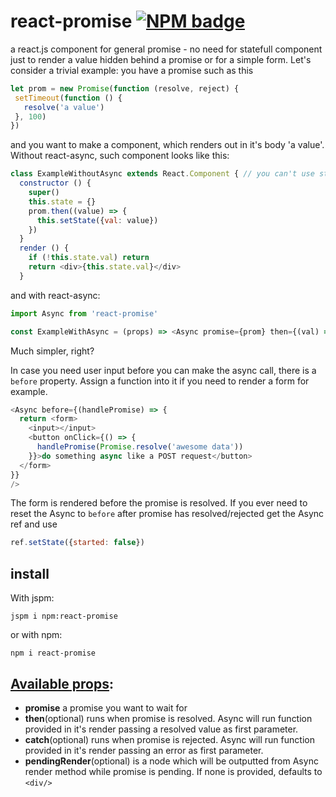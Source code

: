 # react-promise [![NPM badge](https://nodei.co/npm/react-promise.png?downloads=true&downloadRank=true&stars=true)](https://nodei.co/npm/react-promise/)
a react.js component for general promise - no need for statefull component just to render a value hidden behind a promise or for a simple form.
Let's consider a trivial example: you have a promise such as this
```javascript
let prom = new Promise(function (resolve, reject) {
 setTimeout(function () {
   resolve('a value')
 }, 100)
})
```

and you want to make a component, which renders out in it's body 'a value'. Without react-async, such component looks like this:
```javascript
class ExampleWithoutAsync extends React.Component { // you can't use stateless component because you need a state
  constructor () {
    super()
    this.state = {}
    prom.then((value) => {
      this.setState({val: value})
    })
  }
  render () {
    if (!this.state.val) return
    return <div>{this.state.val}</div>
  }
```

and with react-async:
```javascript
import Async from 'react-promise'

const ExampleWithAsync = (props) => <Async promise={prom} then={(val) => <div>{val}</div>/>
```

Much simpler, right?

In case you need user input before you can make the async call, there is a `before` property. Assign a function into it if you need to render a form for example.
```javascript
<Async before={(handlePromise) => {
  return <form>
    <input></input>
    <button onClick={() => {
      handlePromise(Promise.resolve('awesome data'))
    }}>do something async like a POST request</button>
  </form>
}}
/>
```
The form is rendered before the promise is resolved. If you ever need to reset the Async to `before` after promise has resolved/rejected get the Async ref and use
```javascript
ref.setState({started: false})
```

## install

With jspm:
```
jspm i npm:react-promise
```
or with npm:
```
npm i react-promise
```

## [Available props](https://github.com/capaj/react-async/blob/master/async.js#L48):

- **promise** a promise you want to wait for
- **then**(optional) runs when promise is resolved. Async will run function provided in it's render passing a resolved value as first parameter.
- **catch**(optional) runs when promise is rejected. Async will run function provided in it's render passing an error as first parameter.
- **pendingRender**(optional) is a node which will be outputted from Async render method while promise is pending. If none is provided, defaults to `<div/>`
